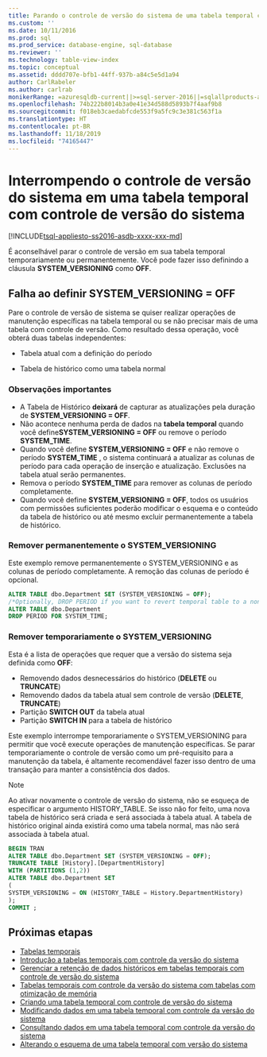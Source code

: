 ```yaml
---
title: Parando o controle de versão do sistema de uma tabela temporal com versão do sistema | Microsoft Docs
ms.custom: ''
ms.date: 10/11/2016
ms.prod: sql
ms.prod_service: database-engine, sql-database
ms.reviewer: ''
ms.technology: table-view-index
ms.topic: conceptual
ms.assetid: dddd707e-bfb1-44ff-937b-a84c5e5d1a94
author: CarlRabeler
ms.author: carlrab
monikerRange: =azuresqldb-current||>=sql-server-2016||=sqlallproducts-allversions||>=sql-server-linux-2017||=azuresqldb-mi-current
ms.openlocfilehash: 74b222b8014b3a0e41e34d588d5893b7f4aaf9b8
ms.sourcegitcommit: f018eb3caedabfcde553f9a5fc9c3e381c563f1a
ms.translationtype: HT
ms.contentlocale: pt-BR
ms.lasthandoff: 11/18/2019
ms.locfileid: "74165447"
---
```

# <a name="stopping-system-versioning-on-a-system-versioned-temporal-table"></a>Interrompendo o controle de versão do sistema em uma tabela temporal com controle de versão do sistema

[!INCLUDE[tsql-appliesto-ss2016-asdb-xxxx-xxx-md](../../includes/tsql-appliesto-ss2016-asdb-xxxx-xxx-md.md)]

É aconselhável parar o controle de versão em sua tabela temporal temporariamente ou permanentemente. Você pode fazer isso definindo a cláusula **SYSTEM_VERSIONING** como **OFF**.

## <a name="setting-system_versioning--off"></a>Falha ao definir SYSTEM_VERSIONING = OFF

Pare o controle de versão de sistema se quiser realizar operações de manutenção específicas na tabela temporal ou se não precisar mais de uma tabela com controle de versão. Como resultado dessa operação, você obterá duas tabelas independentes:

- Tabela atual com a definição do período

- Tabela de histórico como uma tabela normal

### <a name="important-remarks"></a>Observações importantes

- A Tabela de Histórico **deixará** de capturar as atualizações pela duração de **SYSTEM_VERSIONING = OFF**.
- Não acontece nenhuma perda de dados na **tabela temporal** quando você define**SYSTEM_VERSIONING = OFF** ou remove o período **SYSTEM_TIME**.
- Quando você define **SYSTEM_VERSIONING = OFF** e não remove o período **SYSTEM_TIME** , o sistema continuará a atualizar as colunas de período para cada operação de inserção e atualização. Exclusões na tabela atual serão permanentes.
- Remova o período **SYSTEM_TIME** para remover as colunas de período completamente.
- Quando você define **SYSTEM_VERSIONING = OFF**, todos os usuários com permissões suficientes poderão modificar o esquema e o conteúdo da tabela de histórico ou até mesmo excluir permanentemente a tabela de histórico.

### <a name="permanently-remove-system_versioning"></a>Remover permanentemente o SYSTEM_VERSIONING

Este exemplo remove permanentemente o SYSTEM_VERSIONING e as colunas de período completamente. A remoção das colunas de período é opcional.

```sql
ALTER TABLE dbo.Department SET (SYSTEM_VERSIONING = OFF);
/*Optionally, DROP PERIOD if you want to revert temporal table to a non-temporal*/
ALTER TABLE dbo.Department
DROP PERIOD FOR SYSTEM_TIME;
```

### <a name="temporarily-remove-system_versioning"></a>Remover temporariamente o SYSTEM_VERSIONING

Esta é a lista de operações que requer que a versão do sistema seja definida como **OFF**:

- Removendo dados desnecessários do histórico (**DELETE** ou **TRUNCATE**)
- Removendo dados da tabela atual sem controle de versão (**DELETE**, **TRUNCATE**)
- Partição **SWITCH OUT** da tabela atual
- Partição **SWITCH IN** para a tabela de histórico

Este exemplo interrompe temporariamente o SYSTEM_VERSIONING para permitir que você execute operações de manutenção específicas. Se parar temporariamente o controle de versão como um pré-requisito para a manutenção da tabela, é altamente recomendável fazer isso dentro de uma transação para manter a consistência dos dados.

> [!NOTE]
> Ao ativar novamente o controle de versão do sistema, não se esqueça de especificar o argumento HISTORY_TABLE. Se isso não for feito, uma nova tabela de histórico será criada e será associada à tabela atual. A tabela de histórico original ainda existirá como uma tabela normal, mas não será associada à tabela atual.

```sql
BEGIN TRAN
ALTER TABLE dbo.Department SET (SYSTEM_VERSIONING = OFF);
TRUNCATE TABLE [History].[DepartmentHistory]
WITH (PARTITIONS (1,2))
ALTER TABLE dbo.Department SET
(
SYSTEM_VERSIONING = ON (HISTORY_TABLE = History.DepartmentHistory)
);
COMMIT ;
```

## <a name="next-steps"></a>Próximas etapas

- [Tabelas temporais](../../relational-databases/tables/temporal-tables.md)
- [Introdução a tabelas temporais com controle da versão do sistema](../../relational-databases/tables/getting-started-with-system-versioned-temporal-tables.md)
- [Gerenciar a retenção de dados históricos em tabelas temporais com controle de versão do sistema](../../relational-databases/tables/manage-retention-of-historical-data-in-system-versioned-temporal-tables.md)
- [Tabelas temporais com controle da versão do sistema com tabelas com otimização de memória](../../relational-databases/tables/system-versioned-temporal-tables-with-memory-optimized-tables.md)
- [Criando uma tabela temporal com controle de versão do sistema](../../relational-databases/tables/creating-a-system-versioned-temporal-table.md)
- [Modificando dados em uma tabela temporal com controle da versão do sistema](../../relational-databases/tables/modifying-data-in-a-system-versioned-temporal-table.md)
- [Consultando dados em uma tabela temporal com controle da versão do sistema](../../relational-databases/tables/querying-data-in-a-system-versioned-temporal-table.md)
- [Alterando o esquema de uma tabela temporal com versão do sistema](../../relational-databases/tables/changing-the-schema-of-a-system-versioned-temporal-table.md)

